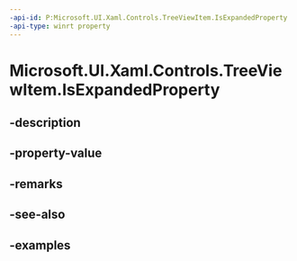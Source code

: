 ```yaml
---
-api-id: P:Microsoft.UI.Xaml.Controls.TreeViewItem.IsExpandedProperty
-api-type: winrt property
---
```


<!-- Property syntax.
public DependencyProperty IsExpandedProperty { get; }
-->

# Microsoft.UI.Xaml.Controls.TreeViewItem.IsExpandedProperty

## -description

## -property-value

## -remarks

## -see-also

## -examples

